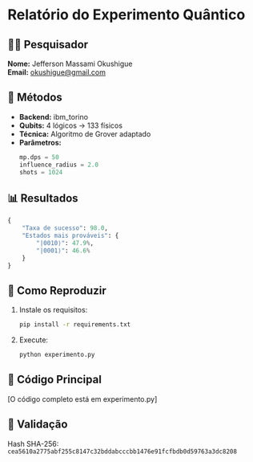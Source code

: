 # Relatório do Experimento Quântico

## 👨‍🔬 Pesquisador
**Nome:** Jefferson Massami Okushigue  
**Email:** okushigue@gmail.com  

## 🔬 Métodos
- **Backend:** ibm_torino
- **Qubits:** 4 lógicos → 133 físicos
- **Técnica:** Algoritmo de Grover adaptado
- **Parâmetros:**
  ```python
  mp.dps = 50
  influence_radius = 2.0
  shots = 1024
  ```

## 📊 Resultados
```python
{
    "Taxa de sucesso": 98.0,
    "Estados mais prováveis": {
        "|0010⟩": 47.9%,
        "|0001⟩": 46.6% 
    }
}
```

## 🚀 Como Reproduzir
1. Instale os requisitos:
   ```bash
   pip install -r requirements.txt
   ```
2. Execute:
   ```bash
   python experimento.py
   ```

## 📄 Código Principal
[O código completo está em experimento.py]

## 🔏 Validação
Hash SHA-256: `cea5610a2775abf255c8147c32bddabcccbb1476e91fcfbdb0d59763a3dc8208`
